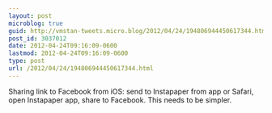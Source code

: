 ```yaml
---
layout: post
microblog: true
guid: http://vmstan-tweets.micro.blog/2012/04/24/194806944450617344.html
post_id: 3037012
date: 2012-04-24T09:16:09-0600
lastmod: 2012-04-24T09:16:09-0600
type: post
url: /2012/04/24/194806944450617344.html
---
```

Sharing link to Facebook from iOS: send to Instapaper from app or Safari, open Instapaper app, share to Facebook. This needs to be simpler.
